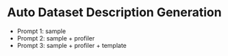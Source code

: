 # Auto Dataset Description Generation
- Prompt 1: sample
- Prompt 2: sample + profiler
- Prompt 3: sample + profiler + template
